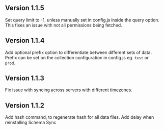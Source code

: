 ## Version 1.1.5

Set query limit to -1, unless manually set in config.js inside the query option. This fixes an issue with not all permissions being fetched.

## Version 1.1.4

Add optional prefix option to differentiate between different sets of data. Prefix can be set on the collection configuration in config.js eg. `test` or `prod`.

## Version 1.1.3

Fix issue with syncing across servers with different timezones.

## Version 1.1.2

Add hash command, to regenerate hash for all data files.
Add delay when reinstalling Schema Sync